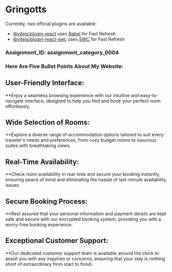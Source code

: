 # Gringotts

Currently, two official plugins are available:

- [@vitejs/plugin-react](https://github.com/vitejs/vite-plugin-react/blob/main/packages/plugin-react/README.md) uses [Babel](https://babeljs.io/) for Fast Refresh
- [@vitejs/plugin-react-swc](https://github.com/vitejs/vite-plugin-react-swc) uses [SWC](https://swc.rs/) for Fast Refresh

### Assignment_ID: assignment_category_0004

### Here Are Five Bullet Points About My Website:

## User-Friendly Interface:

\*\*Enjoy a seamless browsing experience with our intuitive and easy-to-navigate interface, designed to help you find and book your perfect room effortlessly.

## Wide Selection of Rooms:

\*\*Explore a diverse range of accommodation options tailored to suit every traveler's needs and preferences, from cozy budget rooms to luxurious suites with breathtaking views.

## Real-Time Availability:

\*\*Check room availability in real-time and secure your booking instantly, ensuring peace of mind and eliminating the hassle of last-minute availability issues.

## Secure Booking Process:

\*\*Rest assured that your personal information and payment details are kept safe and secure with our encrypted booking system, providing you with a worry-free booking experience.

## Exceptional Customer Support:

\*\*Our dedicated customer support team is available around the clock to assist you with any inquiries or concerns, ensuring that your stay is nothing short of extraordinary from start to finish.
